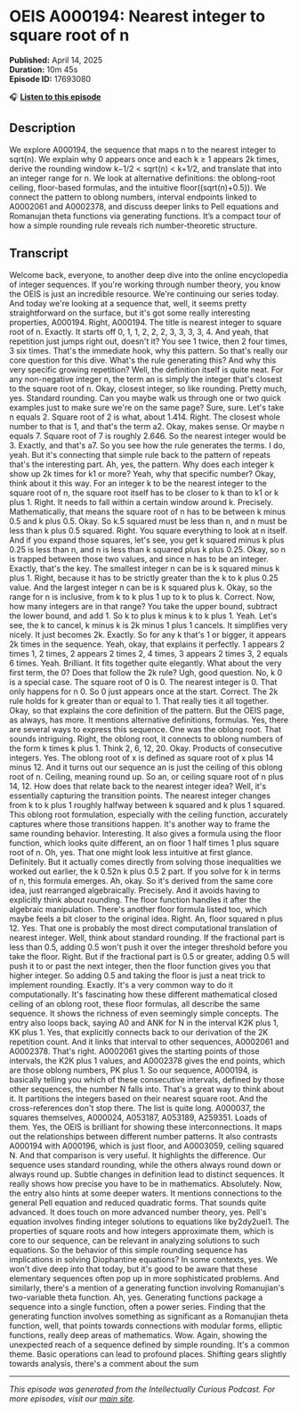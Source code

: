 # OEIS A000194: Nearest integer to square root of n

**Published:** April 14, 2025  
**Duration:** 10m 45s  
**Episode ID:** 17693080

🎧 **[Listen to this episode](https://intellectuallycurious.buzzsprout.com/2529712/episodes/17693080-oeis-a000194-nearest-integer-to-square-root-of-n)**

## Description

We explore A000194, the sequence that maps n to the nearest integer to sqrt(n). We explain why 0 appears once and each k ≥ 1 appears 2k times, derive the rounding window k−1/2 < sqrt(n) < k+1/2, and translate that into an integer range for n. We look at alternative definitions: the oblong-root ceiling, floor-based formulas, and the intuitive floor((sqrt(n)+0.5)). We connect the pattern to oblong numbers, interval endpoints linked to A0002061 and A0002378, and discuss deeper links to Pell equations and Romanujan theta functions via generating functions. It’s a compact tour of how a simple rounding rule reveals rich number-theoretic structure.

## Transcript

Welcome back, everyone, to another deep dive into the online encyclopedia of integer sequences. If you're working through number theory, you know the OEIS is just an incredible resource. We're continuing our series today. And today we're looking at a sequence that, well, it seems pretty straightforward on the surface, but it's got some really interesting properties, A000194. Right, A000194. The title is nearest integer to square root of n. Exactly. It starts off 0, 1, 1, 2, 2, 2, 3, 3, 3, 3, 4. And yeah, that repetition just jumps right out, doesn't it? You see 1 twice, then 2 four times, 3 six times. That's the immediate hook, why this pattern. So that's really our core question for this dive. What's the rule generating this? And why this very specific growing repetition? Well, the definition itself is quite neat. For any non-negative integer n, the term an is simply the integer that's closest to the square root of n. Okay, closest integer, so like rounding. Pretty much, yes. Standard rounding. Can you maybe walk us through one or two quick examples just to make sure we're on the same page? Sure, sure. Let's take n equals 2. Square root of 2 is what, about 1.414. Right. The closest whole number to that is 1, and that's the term a2. Okay, makes sense. Or maybe n equals 7. Square root of 7 is roughly 2.646. So the nearest integer would be 3. Exactly, and that's a7. So you see how the rule generates the terms. I do, yeah. But it's connecting that simple rule back to the pattern of repeats that's the interesting part. Ah, yes, the pattern. Why does each integer k show up 2k times for k1 or more? Yeah, why that specific number? Okay, think about it this way. For an integer k to be the nearest integer to the square root of n, the square root itself has to be closer to k than to k1 or k plus 1. Right. It needs to fall within a certain window around k. Precisely. Mathematically, that means the square root of n has to be between k minus 0.5 and k plus 0.5. Okay. So k.5 squared must be less than n, and n must be less than k plus 0.5 squared. Right. You square everything to look at n itself. And if you expand those squares, let's see, you get k squared minus k plus 0.25 is less than n, and n is less than k squared plus k plus 0.25. Okay, so n is trapped between those two values, and since n has to be an integer. Exactly, that's the key. The smallest integer n can be is k squared minus k plus 1. Right, because it has to be strictly greater than the k to k plus 0.25 value. And the largest integer n can be is k squared plus k. Okay, so the range for n is inclusive, from k to k plus 1 up to k to plus k. Correct. Now, how many integers are in that range? You take the upper bound, subtract the lower bound, and add 1. So k to plus k minus k to k plus 1. Yeah. Let's see, the k to cancel, k minus k is 2k minus 1 plus 1 cancels. It simplifies very nicely. It just becomes 2k. Exactly. So for any k that's 1 or bigger, it appears 2k times in the sequence. Yeah, okay, that explains it perfectly. 1 appears 2 times 1, 2 times, 2 appears 2 times 2, 4 times, 3 appears 2 times 3, 2 equals 6 times. Yeah. Brilliant. It fits together quite elegantly. What about the very first term, the 0? Does that follow the 2k rule? Ugh, good question. No, k 0 is a special case. The square root of 0 is 0. The nearest integer is 0. That only happens for n 0. So 0 just appears once at the start. Correct. The 2k rule holds for k greater than or equal to 1. That really ties it all together. Okay, so that explains the core definition of the pattern. But the OEIS page, as always, has more. It mentions alternative definitions, formulas. Yes, there are several ways to express this sequence. One was the oblong root. That sounds intriguing. Right, the oblong root, it connects to oblong numbers of the form k times k plus 1. Think 2, 6, 12, 20. Okay. Products of consecutive integers. Yes. The oblong root of x is defined as square root of x plus 14 minus 12. And it turns out our sequence an is just the ceiling of this oblong root of n. Ceiling, meaning round up. So an, or ceiling square root of n plus 14, 12. How does that relate back to the nearest integer idea? Well, it's essentially capturing the transition points. The nearest integer changes from k to k plus 1 roughly halfway between k squared and k plus 1 squared. This oblong root formulation, especially with the ceiling function, accurately captures where those transitions happen. It's another way to frame the same rounding behavior. Interesting. It also gives a formula using the floor function, which looks quite different, an on floor 1 half times 1 plus square root of n. Oh, yes. That one might look less intuitive at first glance. Definitely. But it actually comes directly from solving those inequalities we worked out earlier, the k 0.52n k plus 0.5 2 part. If you solve for k in terms of n, this formula emerges. Ah, okay. So it's derived from the same core idea, just rearranged algebraically. Precisely. And it avoids having to explicitly think about rounding. The floor function handles it after the algebraic manipulation. There's another floor formula listed too, which maybe feels a bit closer to the original idea. Right. An, floor squared n plus 12. Yes. That one is probably the most direct computational translation of nearest integer. Well, think about standard rounding. If the fractional part is less than 0.5, adding 0.5 won't push it over the integer threshold before you take the floor. Right. But if the fractional part is 0.5 or greater, adding 0.5 will push it to or past the next integer, then the floor function gives you that higher integer. So adding 0.5 and taking the floor is just a neat trick to implement rounding. Exactly. It's a very common way to do it computationally. It's fascinating how these different mathematical closed ceiling of an oblong root, these floor formulas, all describe the same sequence. It shows the richness of even seemingly simple concepts. The entry also loops back, saying A0 and ANK for N in the interval K2K plus 1, KK plus 1. Yes, that explicitly connects back to our derivation of the 2K repetition count. And it links that interval to other sequences, A0002061 and A0002378. That's right. A0002061 gives the starting points of those intervals, the K2K plus 1 values, and A0002378 gives the end points, which are those oblong numbers, PK plus 1. So our sequence, A000194, is basically telling you which of these consecutive intervals, defined by those other sequences, the number N falls into. That's a great way to think about it. It partitions the integers based on their nearest square root. And the cross-references don't stop there. The list is quite long. A000037, the squares themselves, A000024, A053187, A053189, A259351. Loads of them. Yes, the OEIS is brilliant for showing these interconnections. It maps out the relationships between different number patterns. It also contrasts A000194 with A000196, which is just floor, and A0003059, ceiling squared N. And that comparison is very useful. It highlights the difference. Our sequence uses standard rounding, while the others always round down or always round up. Subtle changes in definition lead to distinct sequences. It really shows how precise you have to be in mathematics. Absolutely. Now, the entry also hints at some deeper waters. It mentions connections to the general Pell equation and reduced quadratic forms. That sounds quite advanced. It does touch on more advanced number theory, yes. Pell's equation involves finding integer solutions to equations like by2dy2uel1. The properties of square roots and how integers approximate them, which is core to our sequence, can be relevant in analyzing solutions to such equations. So the behavior of this simple rounding sequence has implications in solving Diophantine equations? In some contexts, yes. We won't dive deep into that today, but it's good to be aware that these elementary sequences often pop up in more sophisticated problems. And similarly, there's a mention of a generating function involving Romanujian's two-variable theta function. Ah, yes. Generating functions package a sequence into a single function, often a power series. Finding that the generating function involves something as significant as a Romanujian theta function, well, that points towards connections with modular forms, elliptic functions, really deep areas of mathematics. Wow. Again, showing the unexpected reach of a sequence defined by simple rounding. It's a common theme. Basic operations can lead to profound places. Shifting gears slightly towards analysis, there's a comment about the sum

---
*This episode was generated from the Intellectually Curious Podcast. For more episodes, visit our [main site](https://intellectuallycurious.buzzsprout.com).*
